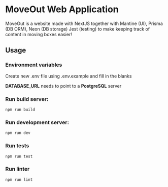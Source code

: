 # MoveOut Web Application

MoveOut is a website made with NextJS
together with Mantine (UI),
Prisma (DB ORM), Neon (DB storage) Jest (testing) to make keeping track of content in moving boxes easier!

## Usage

### Environment variables
Create new .env file using .env.example and
fill in the blanks

**DATABASE_URL** needs to point to a **PostgreSQL** server

### Run build server:

```
npm run build
```

### Run development server:

```
npm run dev
```

### Run tests
```
npm run test
```

### Run linter
```
npm run lint
```